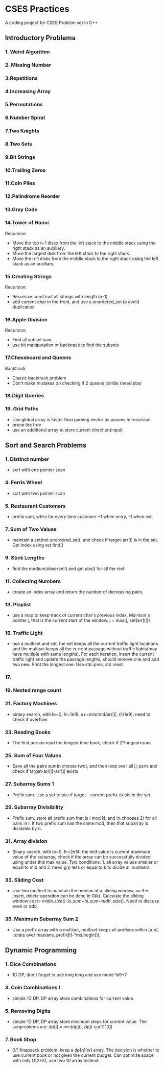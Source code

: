 # CSES Practices

A coding project for CSES Problem set in C++

## Introductory Problems

### 1. Weird Algorithm

### 2. Missing Number

### 3.Repetitions

### 4.Increasing Array

### 5.Permutations

### 6.Number Spiral

### 7.Two Knights

### 8.Two Sets

### 9.Bit Strings

### 10.Trailing Zeros

### 11.Coin Piles

### 12.Palindrome Reorder

### 13.Gray Code

### 14.Tower of Hanoi

Recursion:

- Move the top n-1 disks from the left stack to the middle stack using the right stack as an auxiliary.
- Move the largest disk from the left stack to the right stack.
- Move the n-1 disks from the middle stack to the right stack using the left stack as an auxiliary.

### 15.Creating Strings

Recursion:

- Recursive construct all strings with length (n-1)
- add current char in the front, and use a unordered_set to avoid duplication

### 16.Apple Division

Recursion:

- Find all subset sum
- use bit maniputation or backtrack to find the subsets

### 17.Chessboard and Queens

Backtrack

- Classic backtrack problem
- Don't make mistakes on checking if 2 queens collide (need abs)

### 18.Digit Queries

### 19. Grid Paths

- Use global array is faster than parsing vector as params in recursion
- prune the tree
- use an additional array to store current direction(input)

## Sort and Search Problems

### 1. Distinct number

- sort with one pointer scan

### 3. Ferris Wheel

- sort with two pointer scan

### 5. Restaurant Customers

- prefix sum, while for every time customer +1 when entry, -1 when exit

### 7. Sum of Two Values

- maintain a set(not unordered_set), and check if target-arr[i] is in the set. Get index using set.find()

### 9. Stick Lengths

- find the medium(observe!!) and get abs() for all the rest

### 11. Collecting Numbers

- create an index array and return the number of decreasing pairs.

### 13. Playlist

- use a map to keep track of current char's previous index. Maintain a pointer j, that is the current start of the window. j = max(j, set[arr[i]])

### 15. Traffic Light

- use a multiset and set, the set keeps all the current traffic light locations and the multiset keeps all the current passage without traffic lights(may have multiple with same lengths). For each iteration, insert the current traffic light and update the passage lengths, should remove one and add two new. Print the longest one. Use std::prev, std::next. 

### 17. 

### 19. Nested range count

### 21. Factory Machines

- binary search, with lo=0, hi=1e18, s+=min(mid/arr[i], (ll)1e9); need to check if overflow

### 23. Reading Books

- The first person read the longest time book, check if 2*longest>sum.

### 25. Sum of Four Values

- Save all the pairs sum(n choose two), and then loop over all i,j pairs and check if target-arr[i]-arr[j] exists

### 27. Subarray Sums 1

- Prefix sum. Use a set to see if target - current prefix exists in the set.

### 29. Subarray Divisibility

- Prefix sum. store all prefix sum that is i mod N, and (n chooses 2) for all pairs in i. If two prefix sum has the same mod, then that subarray is dividable by n.

### 31. Array division

- Binary search, with lo=0, hi=2e14. the mid value is current maximum value of the subarray, check if the array can be successfully divided using under this max value. Two conditions: 1. all array values smaller or equal to mid and 2. need grp less or equal to k to divide all numbers.


### 33. Sliding Cost

- Use two multiset to maintain the median of a sliding window, so the insert, delete operation can be done in O(k). Calculate the sliding window cost= mid*lo.size()-lo_sum+hi_sum-mid*hi.size(). Need to discuss even or odd.

### 35. Maximum Subarray Sum 2

- Use a prefix array with a multiset, multiset keeps all prefixes within [a,b]. iterate over max(ans, prefix[i]-*ms.begin()). 

## Dynamic Programming

### 1. Dice Combinations

- 1D DP, don't forget to use long long and use mode 1e9+7


### 3. Coin Combinations I

- simple 1D DP. DP array store combinations for current value.

### 5. Removing Digits

- simple 1D DP, DP array store minimum steps for current value. The subproblems are:  dp[i] = min(dp[i], dp[i-cur%10])

### 7. Book Shop

- 0/1 Knapsack problem, keep a dp[n][w] array, The decision is whether to use current book or not given the current budget. Can optimize space with only O(2*X), use two 1D array instead



